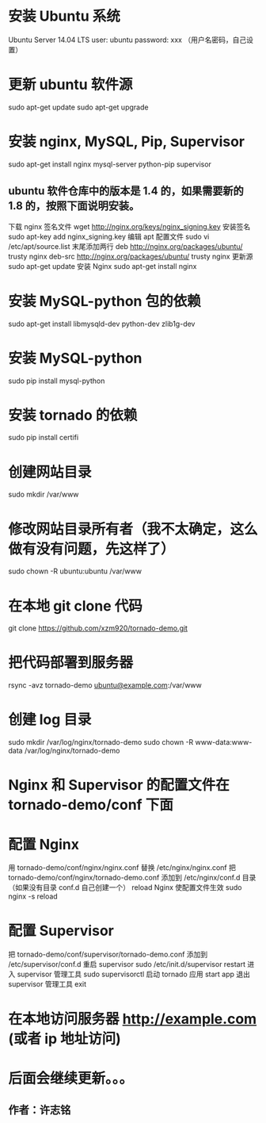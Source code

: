 # 安装 Ubuntu 系统
Ubuntu Server 14.04 LTS
user: ubuntu
password: xxx
（用户名密码，自己设置）

# 更新 ubuntu 软件源
sudo apt-get update
sudo apt-get upgrade

# 安装 nginx, MySQL, Pip, Supervisor
sudo apt-get install nginx mysql-server python-pip supervisor

## ubuntu 软件仓库中的版本是 1.4 的，如果需要新的 1.8 的，按照下面说明安装。
下载 nginx 签名文件
wget http://nginx.org/keys/nginx_signing.key
安装签名
sudo apt-key add nginx_signing.key
编辑 apt 配置文件
sudo vi /etc/apt/source.list
末尾添加两行
deb http://nginx.org/packages/ubuntu/ trusty nginx
deb-src http://nginx.org/packages/ubuntu/ trusty nginx
更新源
sudo apt-get update
安装 Nginx
sudo apt-get install nginx

# 安装 MySQL-python 包的依赖
sudo apt-get install libmysqld-dev python-dev zlib1g-dev 
# 安装 MySQL-python
sudo pip install mysql-python
# 安装 tornado 的依赖
sudo pip install certifi

# 创建网站目录
sudo mkdir /var/www
# 修改网站目录所有者（我不太确定，这么做有没有问题，先这样了）
sudo chown -R ubuntu:ubuntu /var/www

# 在本地 git clone 代码
git clone https://github.com/xzm920/tornado-demo.git

# 把代码部署到服务器
rsync -avz tornado-demo ubuntu@example.com:/var/www

# 创建 log 目录
sudo mkdir /var/log/nginx/tornado-demo
sudo chown -R www-data:www-data /var/log/nginx/tornado-demo

# Nginx 和 Supervisor 的配置文件在 tornado-demo/conf 下面
# 配置 Nginx
用 tornado-demo/conf/nginx/nginx.conf 替换 /etc/nginx/nginx.conf
把 tornado-demo/conf/nginx/tornado-demo.conf 添加到 /etc/nginx/conf.d 目录（如果没有目录 conf.d 自己创建一个）
reload Nginx 使配置文件生效
sudo nginx -s reload

# 配置 Supervisor
把 tornado-demo/conf/supervisor/tornado-demo.conf 添加到 /etc/supervisor/conf.d
重启 supervisor
sudo /etc/init.d/supervisor restart
进入 supervisor 管理工具
sudo supervisorctl
启动 tornado 应用
start app
退出 supervisor 管理工具
exit

# 在本地访问服务器 http://example.com (或者 ip 地址访问)

# 后面会继续更新。。。
## 作者：许志铭
